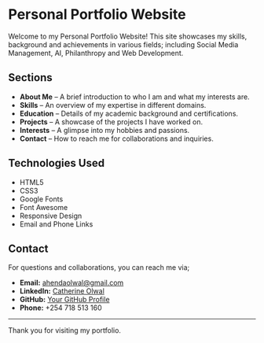 # Personal Portfolio Website

Welcome to my Personal Portfolio Website! 
This site showcases my skills, background and achievements in various fields; including Social Media Management, AI, Philanthropy and Web Development.

## Sections
- **About Me** – A brief introduction to who I am and what my interests are.
- **Skills** – An overview of my expertise in different domains.
- **Education** – Details of my academic background and certifications.
- **Projects** – A showcase of the projects I have worked on.
- **Interests** – A glimpse into my hobbies and passions.
- **Contact** – How to reach me for collaborations and inquiries.

## Technologies Used
- HTML5
- CSS3
- Google Fonts
- Font Awesome
- Responsive Design
- Email and Phone Links

## Contact
For questions and collaborations, you can reach me via;
- **Email:** [ahendaolwal@gmail.com](mailto:ahendaolwal@gmail.com)
- **LinkedIn:** [Catherine Olwal](https://www.linkedin.com/in/catherine-olwal-3a621458)
- **GitHub:** [Your GitHub Profile](https://github.com/yourusername)
- **Phone:** +254 718 513 160

---
Thank you for visiting my portfolio.

